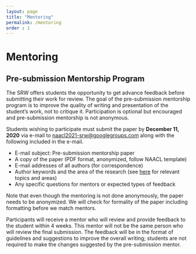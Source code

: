 ```yaml
---
layout: page
title: "Mentoring"
permalink: /mentoring
order : 1
---
```

# Mentoring

## Pre-submission Mentorship Program
The SRW offers students the opportunity to get advance feedback before submitting their work for review. The goal of the pre-submission mentorship program is to improve the quality of writing and presentation of the student’s work, not to critique it. Participation is optional but encouraged and pre-submission mentorship is not anonymous.

Students wishing to participate must submit the paper by __December 11, 2020__ via e-mail to [naacl2021-srw@googlegroups.com](mailto:naacl2021-srw@googlegroups.com) along with the following included in the e-mail.

- E-mail subject: Pre-submission mentorship paper
- A copy of the paper (PDF format, anonymized, follow NAACL template)
- E-mail addresses of all authors (for correspondence)
- Author keywords and the area of the research (see [here](https://2021.naacl.org/calls/papers/) for relevant topics and areas)
- Any specific questions for mentors or expected types of feedback

Note that even though the mentoring is not done anonymously, the paper needs to be anonymized. We will check for formality of the paper including formatting before we match mentors.

Participants will receive a mentor who will review and provide feedback to the student within 4 weeks. This mentor will not be the same person who will review the final submission. The feedback will be in the format of guidelines and suggestions to improve the overall writing; students are not required to make the changes suggested by the pre-submission mentor.

<!-- ## Mentoring of Accepted Papers

There will also be mentors who provide feedback to students in the form of in-depth comments and questions for the workshop presentation. -->



